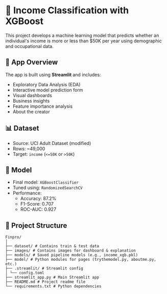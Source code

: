 # 🧠 Income Classification with XGBoost

This project develops a machine learning model that predicts whether an individual's income is more or less than $50K per year using demographic and occupational data.

## 🚀 App Overview

The app is built using **Streamlit** and includes:
- Exploratory Data Analysis (EDA)
- Interactive model prediction form
- Visual dashboards
- Business insights
- Feature importance analysis
- About the creator

## 📊 Dataset
- Source: UCI Adult Dataset (modified)
- Rows: ~49,000
- Target: `income` (`<=50K` or `>50K`)

## 🧠 Model
- Final model: `XGBoostClassifier`
- Tuned using: `RandomizedSearchCV`
- Performance:
    - Accuracy: 87.2%
    - F1-Score: 0.707
    - ROC-AUC: 0.927

## 📁 Project Structure

```
Finpro/
│
├── dataset/ # Contains train & test data
├── images/ # Contains images for dashboard & explanation
├── models/ # Saved pipeline models (e.g., income_xgb.pkl)
├── model/ # Python modules for pages (trythemodel.py, aboutme.py, etc.)
├── .streamlit/ # Streamlit config
│ └── config.toml
├── streamlit_app.py # Main Streamlit app
├── README.md # Project readme file
└── requirements.txt # Python dependencies
```

